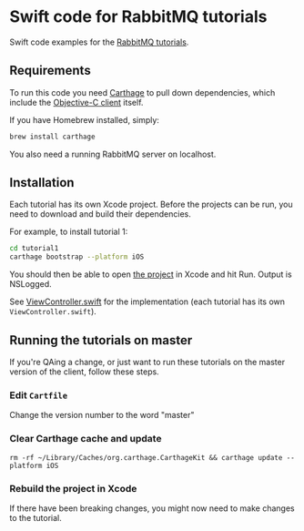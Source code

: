 # Swift code for RabbitMQ tutorials

Swift code examples for the [RabbitMQ tutorials](https://www.rabbitmq.com/getstarted.html).

## Requirements

To run this code you need
[Carthage](https://github.com/Carthage/Carthage) to pull down dependencies,
which include the
[Objective-C client](https://github.com/rabbitmq/rabbitmq-objc-client) itself.

If you have Homebrew installed, simply:

```sh
brew install carthage
```

You also need a running RabbitMQ server on localhost.

## Installation

Each tutorial has its own Xcode project. Before the projects can be run, you
need to download and build their dependencies.

For example, to install tutorial 1:

```sh
cd tutorial1
carthage bootstrap --platform iOS
```

You should then be able to open [the project](tutorial1/tutorial1.xcodeproj) in Xcode and hit Run. Output is
NSLogged.

See [ViewController.swift](tutorial1/tutorial1/ViewController.swift) for the
implementation (each tutorial has its own `ViewController.swift`).

## Running the tutorials on master

If you're QAing a change, or just want to run these tutorials on the master version of the client, follow these steps.

### Edit `Cartfile`

Change the version number to the word "master"

### Clear Carthage cache and update

`rm -rf ~/Library/Caches/org.carthage.CarthageKit && carthage update --platform iOS`

### Rebuild the project in Xcode

If there have been breaking changes, you might now need to make changes to the tutorial.
